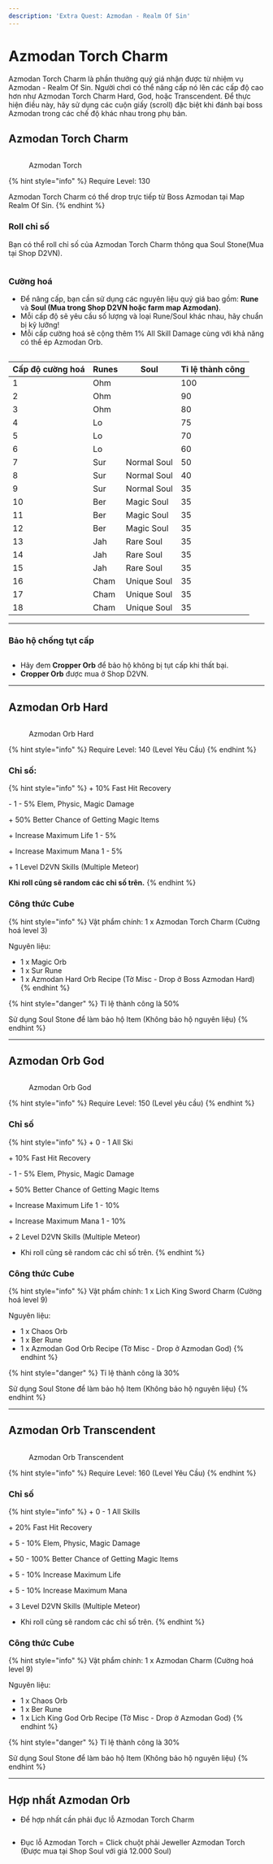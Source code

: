 ```yaml
---
description: 'Extra Quest: Azmodan - Realm Of Sin'
---
```


# Azmodan Torch Charm

Azmodan Torch Charm là phần thưởng quý giá nhận được từ nhiệm vụ Azmodan - Realm Of Sin. Người chơi có thể nâng cấp nó lên các cấp độ cao hơn như Azmodan Torch Charm Hard, God, hoặc Transcendent. Để thực hiện điều này, hãy sử dụng các cuộn giấy (scroll) đặc biệt khi đánh bại boss Azmodan trong các chế độ khác nhau trong phụ bản.

## Azmodan Torch Charm

<figure><img src="../../.gitbook/assets/image (132).png" alt=""><figcaption><p>Azmodan Torch</p></figcaption></figure>

{% hint style="info" %}
Require Level: 130

Azmodan Torch Charm có thể drop trực tiếp từ Boss Azmodan tại Map Realm Of Sin.
{% endhint %}

### Roll chỉ số

Bạn có thể roll chỉ số của Azmodan Torch Charm thông qua Soul Stone(Mua tại Shop D2VN).

<figure><img src="../../.gitbook/assets/2025-01-09 13-34-11.gif" alt=""><figcaption></figcaption></figure>

### Cường hoá

* Để nâng cấp, bạn cần sử dụng các nguyên liệu quý giá bao gồm: **Rune** và **Soul (Mua trong Shop D2VN hoặc farm map Azmodan)**.
* Mỗi cấp độ sẽ yêu cầu số lượng và loại Rune/Soul khác nhau, hãy chuẩn bị kỹ lưỡng!
* Mỗi cấp cường hoá sẽ cộng thêm 1% All Skill Damage cùng với khả năng có thể ép Azmodan Orb.

<figure><img src="../../.gitbook/assets/2025-01-09 13-44-56.gif" alt=""><figcaption></figcaption></figure>

| Cấp độ cường hoá | Runes | Soul        | Tỉ lệ thành công |
| ---------------- | ----- | ----------- | ---------------- |
| 1                | Ohm   |             | 100              |
| 2                | Ohm   |             | 90               |
| 3                | Ohm   |             | 80               |
| 4                | Lo    |             | 75               |
| 5                | Lo    |             | 70               |
| 6                | Lo    |             | 60               |
| 7                | Sur   | Normal Soul | 50               |
| 8                | Sur   | Normal Soul | 40               |
| 9                | Sur   | Normal Soul | 35               |
| 10               | Ber   | Magic Soul  | 35               |
| 11               | Ber   | Magic Soul  | 35               |
| 12               | Ber   | Magic Soul  | 35               |
| 13               | Jah   | Rare Soul   | 35               |
| 14               | Jah   | Rare Soul   | 35               |
| 15               | Jah   | Rare Soul   | 35               |
| 16               | Cham  | Unique Soul | 35               |
| 17               | Cham  | Unique Soul | 35               |
| 18               | Cham  | Unique Soul | 35               |

***

### Bảo hộ chống tụt cấp

<figure><img src="../../.gitbook/assets/2025-01-09 13-47-35.gif" alt=""><figcaption></figcaption></figure>

* Hãy đem **Cropper Orb** để bảo hộ không bị tụt cấp khi thất bại.
* **Cropper Orb** được mua ở Shop D2VN.

***

## Azmodan Orb Hard

<figure><img src="../../.gitbook/assets/image.png" alt=""><figcaption><p>Azmodan Orb Hard</p></figcaption></figure>

{% hint style="info" %}
Require Level: 140 (Level Yêu Cầu)
{% endhint %}

### Chỉ số:

{% hint style="info" %}
\+ 10% Fast Hit Recovery

\- 1 - 5% Elem, Physic, Magic Damage

\+ 50% Better Chance of Getting Magic Items

\+ Increase Maximum Life 1 - 5%

\+ Increase Maximum Mana 1 - 5%

\+ 1 Level D2VN Skills (Multiple Meteor)

**Khi roll cũng sẽ random các chỉ số trên.**
{% endhint %}

### Công thức Cube

{% hint style="info" %}
Vật phẩm chính: 1 x Azmodan Torch Charm (Cường hoá level 3)

Nguyên liệu:

* 1 x Magic Orb
* 1 x Sur Rune
* 1 x Azmodan Hard Orb Recipe (Tờ Misc - Drop ở Boss Azmodan Hard)
{% endhint %}

{% hint style="danger" %}
Tỉ lệ thành công là 50%

Sử dụng Soul Stone để làm bảo hộ Item (Không bảo hộ nguyên liệu)
{% endhint %}

***

## Azmodan Orb God

<figure><img src="../../.gitbook/assets/image (136).png" alt=""><figcaption><p>Azmodan Orb God</p></figcaption></figure>

{% hint style="info" %}
Require Level: 150 (Level yêu cầu)
{% endhint %}

### Chỉ số

{% hint style="info" %}
\+ 0 - 1 All Ski

\+ 10% Fast Hit Recovery

\- 1 - 5% Elem, Physic, Magic Damage

\+ 50% Better Chance of Getting Magic Items

\+ Increase Maximum Life 1 - 10%

\+ Increase Maximum Mana 1 - 10%

\+ 2 Level D2VN Skills (Multiple Meteor)

* Khi roll cũng sẽ random các chỉ số trên.
{% endhint %}

### Công thức Cube

{% hint style="info" %}
Vật phẩm chính: 1 x Lich King Sword Charm (Cường hoá level 9)

Nguyên liệu:

* 1 x Chaos Orb
* 1 x Ber Rune
* 1 x Azmodan God Orb Recipe (Tờ Misc - Drop ở Azmodan God)
{% endhint %}

{% hint style="danger" %}
Tỉ lệ thành công là 30%

Sử dụng Soul Stone để làm bảo hộ Item (Không bảo hộ nguyên liệu)
{% endhint %}



***

## Azmodan Orb Transcendent

<figure><img src="../../.gitbook/assets/image (137).png" alt=""><figcaption><p>Azmodan Orb Transcendent</p></figcaption></figure>

{% hint style="info" %}
Require Level: 160 (Level Yêu Cầu)
{% endhint %}

### Chỉ số

{% hint style="info" %}
\+ 0 - 1 All Skills

\+ 20% Fast Hit Recovery

\+ 5 - 10% Elem, Physic, Magic Damage

\+ 50 - 100% Better Chance of Getting Magic Items&#x20;

\+ 5 - 10% Increase Maximum Life&#x20;

\+ 5 - 10% Increase Maximum Mana

\+ 3 Level D2VN Skills (Multiple Meteor)

* Khi roll cũng sẽ random các chỉ số trên.
{% endhint %}

### Công thức Cube

{% hint style="info" %}
Vật phẩm chính: 1 x Azmodan Charm (Cường hoá level 9)

Nguyên liệu:

* 1 x Chaos Orb
* 1 x Ber Rune
* 1 x Lich King God Orb Recipe (Tờ Misc - Drop ở Azmodan God)
{% endhint %}

{% hint style="danger" %}
Tỉ lệ thành công là 30%

Sử dụng Soul Stone để làm bảo hộ Item (Không bảo hộ nguyên liệu)
{% endhint %}

***

## Hợp nhất Azmodan Orb

* Để hợp nhất cần phải đục lỗ Azmodan Torch Charm

<figure><img src="../../.gitbook/assets/2025-01-09 19-45-12.gif" alt=""><figcaption></figcaption></figure>

* Đục lỗ Azmodan Torch = Click chuột phải Jeweller Azmodan Torch (Được mua tại Shop Soul với giá 12.000 Soul)

<figure><img src="../../.gitbook/assets/2025-01-09 19-45-25.gif" alt=""><figcaption></figcaption></figure>
